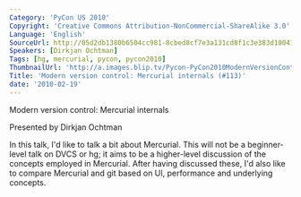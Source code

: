 ```yaml
---
Category: 'PyCon US 2010'
Copyright: 'Creative Commons Attribution-NonCommercial-ShareAlike 3.0'
Language: 'English'
SourceUrl: http://05d2db1380b6504cc981-8cbed8cf7e3a131cd8f1c3e383d10041.r93.cf2.rackcdn.com/pycon-us-2010/238_modern-version-control-mercurial-internals-113.m4v
Speakers: [Dirkjan Ochtman]
Tags: [hg, mercurial, pycon, pycon2010]
ThumbnailUrl: 'http://a.images.blip.tv/Pycon-PyCon2010ModernVersionControlMercurialInternals113726-31.jpg'
Title: 'Modern version control: Mercurial internals (#113)'
date: '2010-02-19'
---
```

Modern version control: Mercurial internals

Presented by Dirkjan Ochtman

In this talk, I'd like to talk a bit about Mercurial. This will not be a
beginner-level talk on DVCS or hg; it aims to be a higher-level discussion of
the concepts employed in Mercurial. After having discussed these, I'd also
like to compare Mercurial and git based on UI, performance and underlying
concepts.

